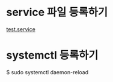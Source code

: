 # service 파일 등록하기
[test.service](https://github.com/chomming/aws-systemctl-tomcat/blob/main/test.service)

# systemctl 등록하기
$ sudo systemctl daemon-reload


